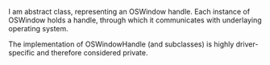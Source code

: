 I am abstract class, representing an OSWindow handle.Each instance of OSWindow holds a handle, through which it communicates with underlaying operating system.The implementation of OSWindowHandle (and subclasses) is highly driver-specific and therefore considered private.